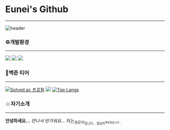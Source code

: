 # Eunei's Github
---
 ![header](https://capsule-render.vercel.app/api?type=waving&color=timeGradient&text=Welcome%20to%20Eunei's%20GitHub%20👋&animation=twinkling&fontSize=35&fontAlignY=40&fontAlign=70&height=250)


 
 ### ⚙️개발환경
---
 <img src="https://img.shields.io/badge/Python-3776AB?style=flat&logo=Python&logoColor=white"/>
  <img src="https://img.shields.io/badge/C-A8B9CC?style=flat&logo=C&logoColor=white"/>
   <img src="https://img.shields.io/badge/C++-00599C?style=flat&logo=C++&logoColor=white"/>



   ### 📌백준 티어
   ---
[![Solved.ac
프로필](http://mazassumnida.wtf/api/v2/generate_badge?boj=kwoneunei)](https://solved.ac/kwoneunei)
<img src="http://mazandi.herokuapp.com/api?handle=kwoneunei&theme=dark"/>
[![Top Langs](https://github-readme-stats.vercel.app/api/top-langs/?username=kwoneunei&layout=compact)](https://github.com/kwoneunei/github-readme-stats)


### ☺️자기소개
---
**안녕하세요...**
_만나서 반가워요..._
저는<sub>권은이<sub>입니다...
열심히<sup>해보겠습니다...
